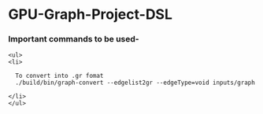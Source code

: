 # GPU-Graph-Project-DSL

<h3>
Important commands to be used-
  </h3>
    
  ```
  <ul>
  <li>
  
    To convert into .gr fomat
    ./build/bin/graph-convert --edgelist2gr --edgeType=void inputs/graph
    
  </li>
  </ul>
  
```
    
